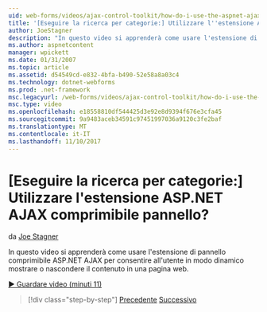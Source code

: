 ```yaml
---
uid: web-forms/videos/ajax-control-toolkit/how-do-i-use-the-aspnet-ajax-collapsable-panel-extender
title: '[Eseguire la ricerca per categorie:] Utilizzare l''estensione ASP.NET AJAX comprimibile pannello? | Microsoft Docs'
author: JoeStagner
description: "In questo video si apprenderà come usare l'estensione di pannello comprimibile ASP.NET AJAX per consentire all'utente in modo dinamico mostrare o nascondere il contenuto in una pagina web."
ms.author: aspnetcontent
manager: wpickett
ms.date: 01/31/2007
ms.topic: article
ms.assetid: d54549cd-e832-4bfa-b490-52e58a8a03c4
ms.technology: dotnet-webforms
ms.prod: .net-framework
msc.legacyurl: /web-forms/videos/ajax-control-toolkit/how-do-i-use-the-aspnet-ajax-collapsable-panel-extender
msc.type: video
ms.openlocfilehash: e18558810df544425d3e92e8d9394f676e3cfa45
ms.sourcegitcommit: 9a9483aceb34591c97451997036a9120c3fe2baf
ms.translationtype: MT
ms.contentlocale: it-IT
ms.lasthandoff: 11/10/2017
---
```

<a name="how-do-i-use-the-aspnet-ajax-collapsable-panel-extender"></a>[Eseguire la ricerca per categorie:] Utilizzare l'estensione ASP.NET AJAX comprimibile pannello?
====================
da [Joe Stagner](https://github.com/JoeStagner)

In questo video si apprenderà come usare l'estensione di pannello comprimibile ASP.NET AJAX per consentire all'utente in modo dinamico mostrare o nascondere il contenuto in una pagina web.

[&#9654; Guardare video (minuti 11)](https://channel9.msdn.com/Blogs/ASP-NET-Site-Videos/how-do-i-use-the-aspnet-ajax-collapsable-panel-extender)

>[!div class="step-by-step"]
[Precedente](how-do-i-use-the-aspnet-ajax-accordion-control.md)
[Successivo](how-do-i-use-the-aspnet-ajax-draggable-panel-extender.md)
